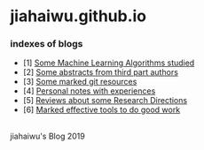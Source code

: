 # jiahaiwu.github.io


### indexes of blogs 
- [1] [Some Machine Learning Algorithms studied](ML_algos)
- [2] [Some abstracts from third part authors](rich_snippets/index.md)
- [3] [Some marked git resources](stars)
- [4] [Personal notes with experiences](experiences)
- [5] [Reviews about some Research Directions](reviews)
- [6] [Marked effective tools to do good work](toolkits)


<br/>
jiahaiwu's Blog 
2019